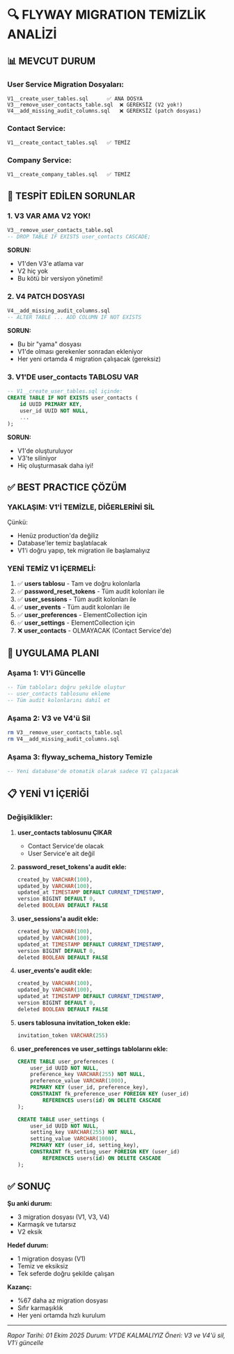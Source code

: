 # 🔍 FLYWAY MIGRATION TEMİZLİK ANALİZİ

## 📊 MEVCUT DURUM

### **User Service Migration Dosyaları:**

```
V1__create_user_tables.sql      ✅ ANA DOSYA
V3__remove_user_contacts_table.sql  ❌ GEREKSİZ (V2 yok!)
V4__add_missing_audit_columns.sql   ❌ GEREKSİZ (patch dosyası)
```

### **Contact Service:**

```
V1__create_contact_tables.sql   ✅ TEMİZ
```

### **Company Service:**

```
V1__create_company_tables.sql   ✅ TEMİZ
```

## 🚨 TESPİT EDİLEN SORUNLAR

### 1. **V3 VAR AMA V2 YOK!**

```sql
V3__remove_user_contacts_table.sql
-- DROP TABLE IF EXISTS user_contacts CASCADE;
```

**SORUN:**

- V1'den V3'e atlama var
- V2 hiç yok
- Bu kötü bir versiyon yönetimi!

### 2. **V4 PATCH DOSYASI**

```sql
V4__add_missing_audit_columns.sql
-- ALTER TABLE ... ADD COLUMN IF NOT EXISTS
```

**SORUN:**

- Bu bir "yama" dosyası
- V1'de olması gerekenler sonradan ekleniyor
- Her yeni ortamda 4 migration çalışacak (gereksiz)

### 3. **V1'DE user_contacts TABLOSU VAR**

```sql
-- V1__create_user_tables.sql içinde:
CREATE TABLE IF NOT EXISTS user_contacts (
    id UUID PRIMARY KEY,
    user_id UUID NOT NULL,
    ...
);
```

**SORUN:**

- V1'de oluşturuluyor
- V3'te siliniyor
- Hiç oluşturmasak daha iyi!

## ✅ BEST PRACTICE ÇÖZÜM

### **YAKLAŞIM: V1'İ TEMİZLE, DİĞERLERİNİ SİL**

Çünkü:

- Henüz production'da değiliz
- Database'ler temiz başlatılacak
- V1'i doğru yapıp, tek migration ile başlamalıyız

### **YENİ TEMİZ V1 İÇERMELİ:**

1. ✅ **users tablosu** - Tam ve doğru kolonlarla
2. ✅ **password_reset_tokens** - Tüm audit kolonları ile
3. ✅ **user_sessions** - Tüm audit kolonları ile
4. ✅ **user_events** - Tüm audit kolonları ile
5. ✅ **user_preferences** - ElementCollection için
6. ✅ **user_settings** - ElementCollection için
7. ❌ **user_contacts** - OLMAYACAK (Contact Service'de)

## 🎯 UYGULAMA PLANI

### **Aşama 1: V1'i Güncelle**

```sql
-- Tüm tabloları doğru şekilde oluştur
-- user_contacts tablosunu ekleme
-- Tüm audit kolonlarını dahil et
```

### **Aşama 2: V3 ve V4'ü Sil**

```bash
rm V3__remove_user_contacts_table.sql
rm V4__add_missing_audit_columns.sql
```

### **Aşama 3: flyway_schema_history Temizle**

```sql
-- Yeni database'de otomatik olarak sadece V1 çalışacak
```

## 📋 YENİ V1 İÇERİĞİ

### **Değişiklikler:**

1. **user_contacts tablosunu ÇIKAR**

   - Contact Service'de olacak
   - User Service'e ait değil

2. **password_reset_tokens'a audit ekle:**

   ```sql
   created_by VARCHAR(100),
   updated_by VARCHAR(100),
   updated_at TIMESTAMP DEFAULT CURRENT_TIMESTAMP,
   version BIGINT DEFAULT 0,
   deleted BOOLEAN DEFAULT FALSE
   ```

3. **user_sessions'a audit ekle:**

   ```sql
   created_by VARCHAR(100),
   updated_by VARCHAR(100),
   updated_at TIMESTAMP DEFAULT CURRENT_TIMESTAMP,
   version BIGINT DEFAULT 0,
   deleted BOOLEAN DEFAULT FALSE
   ```

4. **user_events'e audit ekle:**

   ```sql
   created_by VARCHAR(100),
   updated_by VARCHAR(100),
   updated_at TIMESTAMP DEFAULT CURRENT_TIMESTAMP,
   version BIGINT DEFAULT 0,
   deleted BOOLEAN DEFAULT FALSE
   ```

5. **users tablosuna invitation_token ekle:**

   ```sql
   invitation_token VARCHAR(255)
   ```

6. **user_preferences ve user_settings tablolarını ekle:**

   ```sql
   CREATE TABLE user_preferences (
       user_id UUID NOT NULL,
       preference_key VARCHAR(255) NOT NULL,
       preference_value VARCHAR(1000),
       PRIMARY KEY (user_id, preference_key),
       CONSTRAINT fk_preference_user FOREIGN KEY (user_id)
           REFERENCES users(id) ON DELETE CASCADE
   );

   CREATE TABLE user_settings (
       user_id UUID NOT NULL,
       setting_key VARCHAR(255) NOT NULL,
       setting_value VARCHAR(1000),
       PRIMARY KEY (user_id, setting_key),
       CONSTRAINT fk_setting_user FOREIGN KEY (user_id)
           REFERENCES users(id) ON DELETE CASCADE
   );
   ```

## ✅ SONUÇ

**Şu anki durum:**

- 3 migration dosyası (V1, V3, V4)
- Karmaşık ve tutarsız
- V2 eksik

**Hedef durum:**

- 1 migration dosyası (V1)
- Temiz ve eksiksiz
- Tek seferde doğru şekilde çalışan

**Kazanç:**

- %67 daha az migration dosyası
- Sıfır karmaşıklık
- Her yeni ortamda hızlı kurulum

---

_Rapor Tarihi: 01 Ekim 2025_
_Durum: V1'DE KALMALIYIZ_
_Öneri: V3 ve V4'ü sil, V1'i güncelle_

